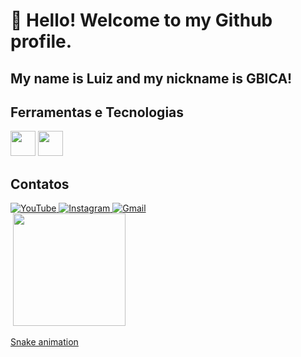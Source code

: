 # 👋 Hello! Welcome to my Github profile. 
## My name is Luiz and my nickname is GBICA!


## Ferramentas e Tecnologias

<p align="left">
  <img src="https://cdn.jsdelivr.net/gh/devicons/devicon@latest/icons/arduino/arduino-original-wordmark.svg" width="40" />
  <img src="https://cdn.jsdelivr.net/gh/devicons/devicon@latest/icons/css3/css3-original-wordmark.svg" width="40" />
</p>


## Contatos

<div>
  <a href="https://youtube.com/@patodkt?si=XXw8xaQTK1xRCr1i" target="_blank">
    <img loading="lazy" src="https://img.shields.io/badge/YouTube-FF0000?style=for-the-badge&logo=youtube&logoColor=white" alt="YouTube">
  </a>

  <a href="https://instagram.com/luizb.244" target="_blank">
    <img loading="lazy" src="https://img.shields.io/badge/-Instagram-%23E4405F?style=for-the-badge&logo=instagram&logoColor=white" alt="Instagram">
  </a>

  <a href="mailto:gileaderbica10@gmail.com">
    <img loading="lazy" src="https://img.shields.io/badge/Gmail-D14836?style=for-the-badge&logo=gmail&logoColor=white" alt="Gmail">
  </a>
</div>

<div> <img loading="lazy" height="180em" &layout=compact&langs_count=7&theme=dracula"/> <img loading="lazy" height="180em" src="https://github-readme-stats.vercel.app/api?username=Luizbic&show_icons=true&theme=dracula&include_all_commits=true&count_private=true"/> </div>


[Snake animation](https://github.com/Luizbic/Luizbic/blob/output/github-contribution-grid-snake.svg)
